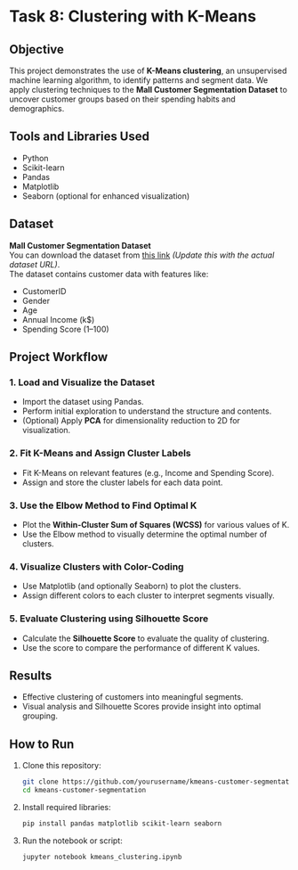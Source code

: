 # Task 8: Clustering with K-Means

## Objective
This project demonstrates the use of **K-Means clustering**, an unsupervised machine learning algorithm, to identify patterns and segment data. We apply clustering techniques to the **Mall Customer Segmentation Dataset** to uncover customer groups based on their spending habits and demographics.

## Tools and Libraries Used
- Python
- Scikit-learn
- Pandas
- Matplotlib
- Seaborn (optional for enhanced visualization)

## Dataset
**Mall Customer Segmentation Dataset**  
You can download the dataset from [this link](#) *(Update this with the actual dataset URL)*.  
The dataset contains customer data with features like:
- CustomerID
- Gender
- Age
- Annual Income (k$)
- Spending Score (1–100)

## Project Workflow

### 1. Load and Visualize the Dataset
- Import the dataset using Pandas.
- Perform initial exploration to understand the structure and contents.
- (Optional) Apply **PCA** for dimensionality reduction to 2D for visualization.

### 2. Fit K-Means and Assign Cluster Labels
- Fit K-Means on relevant features (e.g., Income and Spending Score).
- Assign and store the cluster labels for each data point.

### 3. Use the Elbow Method to Find Optimal K
- Plot the **Within-Cluster Sum of Squares (WCSS)** for various values of K.
- Use the Elbow method to visually determine the optimal number of clusters.

### 4. Visualize Clusters with Color-Coding
- Use Matplotlib (and optionally Seaborn) to plot the clusters.
- Assign different colors to each cluster to interpret segments visually.

### 5. Evaluate Clustering using Silhouette Score
- Calculate the **Silhouette Score** to evaluate the quality of clustering.
- Use the score to compare the performance of different K values.

## Results
- Effective clustering of customers into meaningful segments.
- Visual analysis and Silhouette Scores provide insight into optimal grouping.

## How to Run
1. Clone this repository:
    ```bash
    git clone https://github.com/yourusername/kmeans-customer-segmentation.git
    cd kmeans-customer-segmentation
    ```
2. Install required libraries:
    ```bash
    pip install pandas matplotlib scikit-learn seaborn
    ```
3. Run the notebook or script:
    ```bash
    jupyter notebook kmeans_clustering.ipynb
    ```
